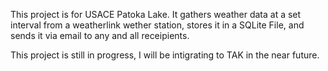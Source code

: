 This project is for USACE Patoka Lake. It gathers weather data at a set interval from a weatherlink wether station, stores it in a SQLite File, and sends it via email to any and all receipients.

This project is still in progress, I will be intigrating to TAK in the near future.

